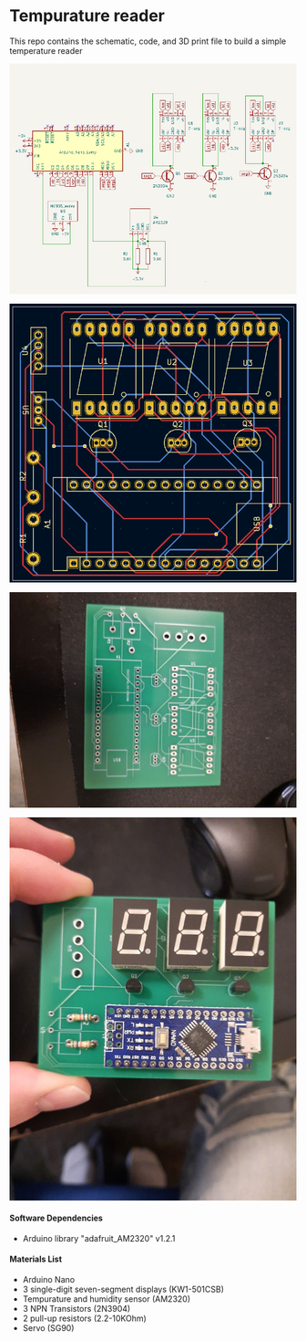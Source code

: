 # Tempurature reader

This repo contains the schematic, code, and 3D print file to build a simple temperature reader

![alt text](https://github.com/samdojo/temp_reader/blob/main/schematics/schematic.png)

![alt text](https://github.com/samdojo/temp_reader/blob/main/schematics/PCB_layout.png)

![alt text](https://github.com/samdojo/temp_reader/blob/main/PCB.jpg)

![alt text](https://github.com/samdojo/temp_reader/blob/main/board_with_components.jpg)

#### Software Dependencies
- Arduino library "adafruit_AM2320" v1.2.1

#### Materials List
- Arduino Nano
- 3 single-digit seven-segment displays (KW1-501CSB)
- Tempurature and humidity sensor (AM2320)
- 3 NPN Transistors (2N3904)
- 2 pull-up resistors (2.2-10KOhm)
- Servo (SG90)
